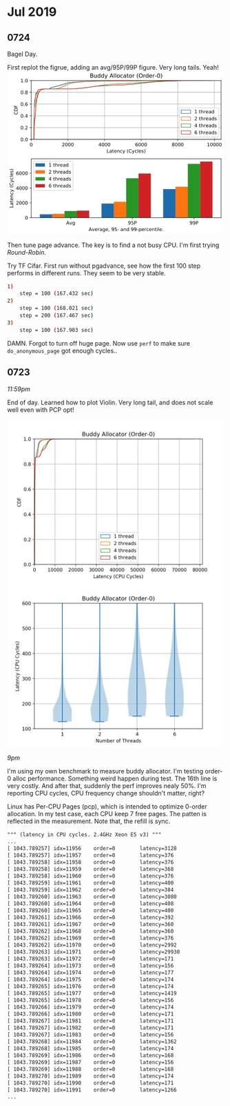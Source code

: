 # Jul 2019

## 0724

Bagel Day.

First replot the figrue, adding an avg/95P/99P figure.
Very long tails. Yeah!
![img0724-1](fig_buddy_cdf.png)

Then tune page advance. The key is to find a not busy CPU.
I'm first trying *Round-Robin*.

Try TF Cifar. First run without pgadvance, see how
the first 100 step performs in different runs.
They seem to be very stable.
```bash
1)
	step = 100 (167.432 sec)
2)
	step = 100 (168.021 sec)
	step = 200 (167.467 sec)
3)
	step = 100 (167.903 sec)
```

DAMN. Forgot to turn off huge page.
Now use `perf` to make sure `do_anonymous_page` got enough cycles..

## 0723

*11:59pm*

End of day. Learned how to plot Violin.
Very long tail, and does not scale well even with PCP opt!

![img_1](fig_buddy.png)
![img_2](fig_buddy_violin.png)

*9pm*

I'm using my own benchmark to measure buddy allocator.
I'm testing order-0 alloc performance.
Something weird happen during test. The 16th line is very costly.
And after that, suddenly the perf improves nealy 50%.
I'm reporting CPU cycles, CPU frequency change shouldn't matter, right?


Linux has Per-CPU Pages (pcp), which is intended to
optimize 0-order allocation. In my test case,
each CPU keep 7 free pages. The patten is reflected
in the measurement. Note that, the refill is sync.

``` hl_lines="16"
""" (latency in CPU cycles. 2.4GHz Xeon E5 v3) """
...
[ 1043.789257] idx=11956    order=0        latency=3128
[ 1043.789257] idx=11957    order=0        latency=376 
[ 1043.789258] idx=11958    order=0        latency=376 
[ 1043.789258] idx=11959    order=0        latency=368 
[ 1043.789258] idx=11960    order=0        latency=376 
[ 1043.789259] idx=11961    order=0        latency=400 
[ 1043.789259] idx=11962    order=0        latency=384 
[ 1043.789260] idx=11963    order=0        latency=3080
[ 1043.789260] idx=11964    order=0        latency=408 
[ 1043.789260] idx=11965    order=0        latency=400 
[ 1043.789261] idx=11966    order=0        latency=392 
[ 1043.789261] idx=11967    order=0        latency=360 
[ 1043.789262] idx=11968    order=0        latency=360 
[ 1043.789262] idx=11969    order=0        latency=376 
[ 1043.789262] idx=11970    order=0        latency=2992
[ 1043.789263] idx=11971    order=0        latency=29930
[ 1043.789263] idx=11972    order=0        latency=171
[ 1043.789264] idx=11973    order=0        latency=156
[ 1043.789264] idx=11974    order=0        latency=177
[ 1043.789264] idx=11975    order=0        latency=174
[ 1043.789265] idx=11976    order=0        latency=174
[ 1043.789265] idx=11977    order=0        latency=1419
[ 1043.789265] idx=11978    order=0        latency=156
[ 1043.789266] idx=11979    order=0        latency=174
[ 1043.789266] idx=11980    order=0        latency=171
[ 1043.789267] idx=11981    order=0        latency=171
[ 1043.789267] idx=11982    order=0        latency=171
[ 1043.789267] idx=11983    order=0        latency=156
[ 1043.789268] idx=11984    order=0        latency=1362
[ 1043.789268] idx=11985    order=0        latency=174
[ 1043.789269] idx=11986    order=0        latency=168
[ 1043.789269] idx=11987    order=0        latency=156
[ 1043.789269] idx=11988    order=0        latency=168
[ 1043.789270] idx=11989    order=0        latency=174
[ 1043.789270] idx=11990    order=0        latency=171
[ 1043.789270] idx=11991    order=0        latency=1266
...
```
